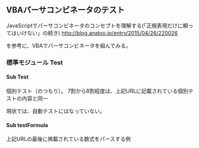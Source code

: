 ## VBAパーサコンビネータのテスト

JavaScriptでパーサコンビネータのコンセプトを理解する(「正規表現だけに頼ってはいけない」の続き) 
http://blog.anatoo.jp/entry/2015/04/26/220026

を参考に、VBAでパーサコンビネータを組んでみる。


### 標準モジュール Test

#### Sub Test

個別テスト（のつもり）。
7割から8割程度は、上記URLに記載されている個別テストの内容と同一

現状では、自動テストにはなっていない。


#### Sub testFormula

上記URLの最後に掲載されている数式をパースする例



